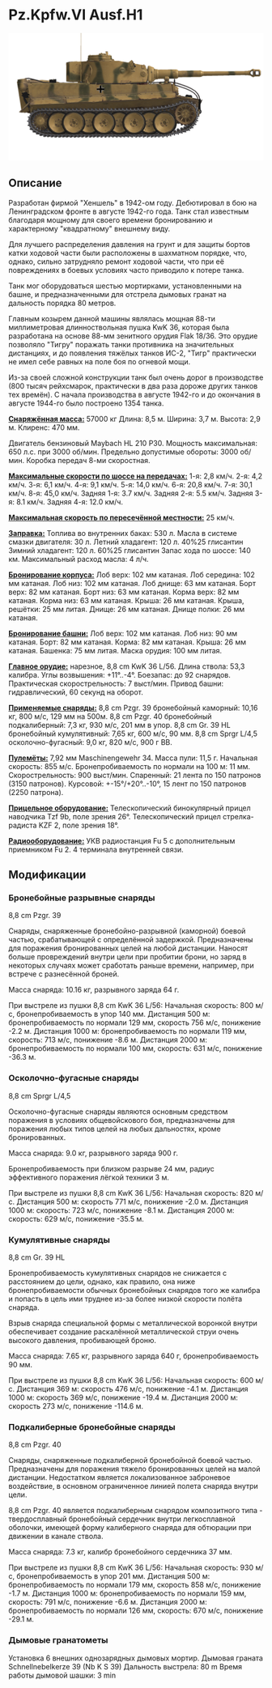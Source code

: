# Pz.Kpfw.VI Ausf.H1

![_pzvi-h1](../images/_pzvi-h1.png)

## Описание

Разработан фирмой "Хеншель" в 1942-ом году. Дебютировал в бою на Ленинградском фронте в августе 1942-го года. Танк стал известным благодаря мощному для своего времени бронированию и характерному "квадратному" внешнему виду.

Для лучшего распределения давления на грунт и для защиты бортов катки ходовой части были расположены в шахматном порядке, что, однако, сильно затрудняло ремонт ходовой части, что при её повреждениях в боевых условиях часто приводило к потере танка.

Танк мог оборудоваться шестью мортирками, установленными на башне, и предназначенными для отстрела дымовых гранат на дальность порядка 80 метров.

Главным козырем данной машины являлась мощная 88-ти миллиметровая длинноствольная пушка KwK 36, которая была разработана на основе 88-мм зенитного орудия Flak 18/36. Это орудие позволяло "Тигру" поражать танки противника на значительных дистанциях, и до появления тяжёлых танков ИС-2, "Тигр" практически не имел себе равных на поле боя по огневой мощи.

Из-за своей сложной конструкции танк был очень дорог в производстве (800 тысяч рейхсмарок, практически в два раза дороже других танков тех времён). С начала производства в августе 1942-го и до окончания в августе 1944-го было построено 1354 танка.

<b><u>Снаряжённая масса:</u></b> 57000 кг
Длина: 8,5 м.
Ширина: 3,7 м.
Высота: 2,9 м.
Клиренс: 470 мм.

Двигатель бензиновый Maybach HL 210 P30.
Мощность максимальная: 650 л.с. при 3000 об/мин.
Предельно допустимые обороты: 3000 об/мин.
Коробка передач 8-ми скоростная.

<b><u>Максимальные скорости по шоссе на передачах:</u></b>
1-я: 2,8 км/ч.
2-я: 4,2 км/ч.
3-я: 6,1 км/ч.
4-я: 9,1 км/ч.
5-я: 14,0 км/ч.
6-я: 20,8 км/ч.
7-я: 30,1 км/ч.
8-я: 45,0 км/ч.
Задняя 1-я: 3.7 км/ч.
Задняя 2-я: 5.5 км/ч.
Задняя 3-я: 8.1 км/ч.
Задняя 4-я: 12.0 км/ч.

<b><u>Максимальная скорость по пересечённой местности:</u></b> 25 км/ч.

<b><u>Заправка:</u></b>
Топлива во внутренних баках: 530 л.
Масла в системе смазки двигателя: 30 л.
Летний хладагент: 120 л. 40%25 глисантин
Зимний хладагент: 120 л. 60%25 глисантин
Запас хода по шоссе: 140 км.
Максимальный расход масла: 4 л/ч.

<b><u>Бронирование корпуса:</u></b>
Лоб верх: 102 мм катаная.
Лоб середина: 102 мм катаная.
Лоб низ: 102 мм катаная.
Лоб днище: 63 мм катаная.
Борт верх: 82 мм катаная.
Борт низ: 63 мм катаная.
Корма верх: 82 мм катаная.
Корма низ: 63 мм катаная.
Крыша: 26 мм катаная.
Крыша, решётки: 25 мм литая.
Днище: 26 мм катаная.
Днище полки: 26 мм катаная.

<b><u>Бронирование башни:</u></b>
Лоб верх: 102 мм катаная.
Лоб низ: 90 мм катаная.
Борт: 82 мм катаная.
Корма: 82 мм катаная.
Крыша: 26 мм катаная.
Башенка: 75 мм литая.
Маска орудия: 100 мм литая.

<b><u>Главное орудие:</u></b> нарезное, 8,8 cm KwK 36 L/56.
Длина ствола: 53,3 калибра.
Углы возвышения: +11°..-4°.
Боезапас: до 92 снарядов.
Практическая скорострельность: 7 выст/мин.
Привод башни: гидравлический, 60 секунд на оборот.

<b><u>Применяемые снаряды:</u></b>
8,8 cm Pzgr. 39 бронебойный каморный: 10,16 кг, 800 м/с, 129 мм на 500м.
8,8 cm Pzgr. 40 бронебойный подкалиберный: 7,3 кг, 930 м/с, 201 мм в упор.
8,8 cm Gr. 39 HL бронебойный кумулятивный: 7,65 кг, 600 м/с, 90 мм.
8,8 cm Sprgr L/4,5 осколочно-фугасный: 9,0 кг, 820 м/с, 900 г ВВ.

<b><u>Пулемёты:</u></b> 7,92 мм Maschinengewehr 34.
Масса пули: 11,5 г.
Начальная скорость: 855 м/с.
Бронепробиваемость по нормали на 100 м: 11 мм.
Скорострельность: 900 выст/мин.
Спаренный: 21 лента по 150 патронов (3150 патронов).
Курсовой: +-15°/+20°..-10°, 15 лент по 150 патронов (2250 патрона).

<b><u>Прицельное оборудование:</u></b>
Телескопический бинокулярный прицел наводчика Tzf 9b, поле зрения 26°.
Телескопический прицел стрелка-радиста KZF 2, поле зрения 18°.

<b><u>Радиооборудование:</u></b>
УКВ радиостанция Fu 5 с дополнительным приемником Fu 2.
4 терминала внутренней связи.

## Модификации

### Бронебойные разрывные снаряды

8,8 cm Pzgr. 39

Снаряды, снаряженные бронебойно-разрывной (каморной) боевой частью, срабатывающей с определённой задержкой. Предназначены для поражения бронированных целей на любой дистанции. Наносят больше провреждений внутри цели при пробитии брони, но заряд в некоторых случаях может сработать раньше времени, например, при встрече с разнесённой броней.

Масса снаряда: 10.16 кг, разрывного заряда 64 г.

При выстреле из пушки 8,8 cm KwK 36 L/56:
Начальная скорость: 800 м/с, бронепробиваемость в упор 140 мм.
Дистанция 500 м: бронепробиваемость по нормали 129 мм, скорость 756 м/с, понижение -2.2 м.
Дистанция 1000 м: бронепробиваемость по нормали 119 мм, скорость: 713 м/с, понижение -8.6 м.
Дистанция 2000 м: бронепробиваемость по нормали 100 мм, скорость: 631 м/с, понижение -36.3 м.
### Осколочно-фугасные снаряды

8,8 cm Sprgr L/4,5

Осколочно-фугасные снаряды являются основным средством поражения в условиях общевойскового боя, предназначены для поражения любых типов целей на любых дальностях, кроме бронированных.

Масса снаряда: 9.0 кг, разрывного заряда 900 г.

Бронепробиваемость при близком разрыве 24 мм, радиус эффективного поражения лёгкой техники 3 м.

При выстреле из пушки 8,8 cm KwK 36 L/56:
Начальная скорость: 820 м/с.
Дистанция 500 м: скорость 771 м/с, понижение -2.0 м.
Дистанция 1000 м: скорость: 723 м/с, понижение -8.1 м.
Дистанция 2000 м: скорость: 629 м/с, понижение -35.5 м.
### Кумулятивные снаряды

8,8 cm Gr. 39 HL

Бронепробиваемость кумулятивных снарядов не снижается с расстоянием до цели, однако, как правило, она ниже бронепробиваемости обычных бронебойных снарядов того же калибра и попасть в цель ими труднее из-за более низкой скорости полёта снаряда.

Взрыв снаряда специальной формы с металлической воронкой внутри обеспечивает создание раскалённой металлической струи очень высокого давления, пробивающей броню.

Масса снаряда: 7.65 кг, разрывного заряда 640 г, бронепробиваемость 90 мм.

При выстреле из пушки 8,8 cm KwK 36 L/56:
Начальная скорость: 600 м/с.
Дистанция 369 м: скорость 476 м/с, понижение -4.1 м.
Дистанция 1000 м: скорость 369 м/с, понижение -19.4 м.
Дистанция 2000 м: скорость 273 м/с, понижение -114.6 м.
### Подкалиберные бронебойные снаряды

8,8 cm Pzgr. 40

Снаряды, снаряженные подкалиберной бронебойной боевой частью. Предназначены для поражения тяжело бронированных целей на малой дистанции. Недостатком является локализованное заброневое воздействие, в основном ограниченное линией полета снаряда внутри цели.

8,8 cm Pzgr. 40 является подкалиберным снарядом композитного типа - твердосплавный бронебойный сердечник внутри легкосплавной оболочки, имеющей форму калиберного снаряда для обтюрации при движении в канале ствола.

Масса снаряда: 7.3 кг, калибр бронебойного сердечника 37 мм.

При выстреле из пушки 8,8 cm KwK 36 L/56:
Начальная скорость: 930 м/с, бронепробиваемость в упор 201 мм.
Дистанция 500 м: бронепробиваемость по нормали 179 мм, скорость 858 м/с, понижение -1.7 м.
Дистанция 1000 м: бронепробиваемость по нормали 159 мм, скорость: 791 м/с, понижение -6.6 м.
Дистанция 2000 м: бронепробиваемость по нормали 126 мм, скорость: 670 м/с, понижение -29.1 м.
### Дымовые гранатометы

Установка 6 внешних однозарядных дымовых мортир.
Дымовая граната Schnellnebelkerze 39 (Nb K S 39)
Дальность выстрела: 80 m
Время работы дымовой шашки: 3 min